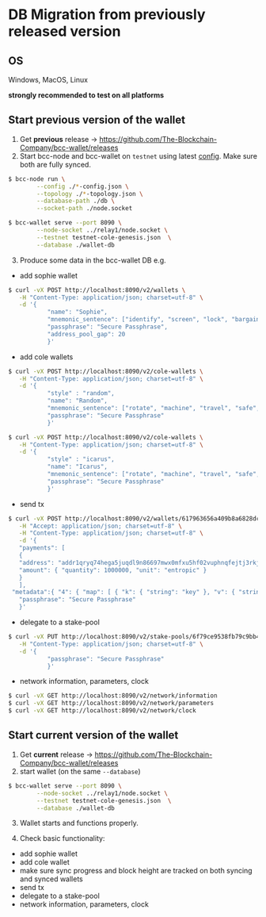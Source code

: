 # DB Migration from previously released version

## OS

Windows, MacOS, Linux

**strongly recommended to test on all platforms**

## Start previous version of the wallet

1. Get **previous** release -> https://github.com/The-Blockchain-Company/bcc-wallet/releases
2. Start bcc-node and bcc-wallet on `testnet` using latest [config](https://hydra.tbco.io/job/Bcc/tbco-nix/bcc-deployment/latest/download/1/index.html). Make sure both are fully synced.

```bash
$ bcc-node run \
		--config ./*-config.json \
		--topology ./*-topology.json \
		--database-path ./db \
		--socket-path ./node.socket

$ bcc-wallet serve --port 8090 \
		--node-socket ../relay1/node.socket \
		--testnet testnet-cole-genesis.json  \
		--database ./wallet-db
```

3. Produce some data in the bcc-wallet DB e.g.
 - add sophie wallet
 ```bash
$ curl -vX POST http://localhost:8090/v2/wallets \
	-H "Content-Type: application/json; charset=utf-8" \
	-d '{
			"name": "Sophie",
			"mnemonic_sentence": ["identify", "screen", "lock", "bargain", "inch", "drop", "canyon", "flock", "dry", "zone", "wash", "argue", "system", "glory", "light"],
			"passphrase": "Secure Passphrase",
			"address_pool_gap": 20
			}'
 ```

 - add cole wallets
 ```bash
$ curl -vX POST http://localhost:8090/v2/cole-wallets \
	-H "Content-Type: application/json; charset=utf-8" \
	-d '{
			"style" : "random",
			"name": "Random",
			"mnemonic_sentence": ["rotate", "machine", "travel", "safe", "expire", "leopard", "wink", "vault", "borrow", "digital", "wisdom", "harsh"],
			"passphrase": "Secure Passphrase"
			}'

$ curl -vX POST http://localhost:8090/v2/cole-wallets \
	-H "Content-Type: application/json; charset=utf-8" \
	-d '{
			"style" : "icarus",
			"name": "Icarus",
			"mnemonic_sentence": ["rotate", "machine", "travel", "safe", "expire", "leopard", "wink", "vault", "borrow", "digital", "wisdom", "harsh"],
			"passphrase": "Secure Passphrase"
			}'
 ```
 - send tx
 ```bash
$ curl -vX POST http://localhost:8090/v2/wallets/617963656a409b8a6828dc3a09001de22af90400/transactions \
	-H "Accept: application/json; charset=utf-8" \
	-H "Content-Type: application/json; charset=utf-8" \
	-d '{
	"payments": [
	{
	"address": "addr1qryq74hega5juqdl9n86697mwx0mfxu5hf02vuphnqfejtj3rkjw6sd4xtj3ka2c0wsvul94apvycmhy3lr2dmne6w8seyfa3d",
	"amount": { "quantity": 1000000, "unit": "entropic" }
	}
	],
  "metadata":{ "4": { "map": [ { "k": { "string": "key" }, "v": { "string": "value" } }, { "k": { "string": "14" }, "v": { "int": 42 } } ] } },
	"passphrase": "Secure Passphrase"
	}'
 ```
 - delegate to a stake-pool
 ```bash
$ curl -vX PUT http://localhost:8090/v2/stake-pools/6f79ce9538fb79c9bb4ccd7a290eb58a878188b92fb97a93c44922baf68abb7d/wallets/617963656a409b8a6828dc3a09001de22af90400 \
	-H "Content-Type: application/json; charset=utf-8" \
	-d '{
			"passphrase": "Secure Passphrase"
			}'
 ```
 - network information, parameters, clock
 ```bash
$ curl -vX GET http://localhost:8090/v2/network/information
$ curl -vX GET http://localhost:8090/v2/network/parameters
$ curl -vX GET http://localhost:8090/v2/network/clock
 ```

## Start current version of the wallet

1. Get **current** release -> https://github.com/The-Blockchain-Company/bcc-wallet/releases
2. start wallet (on the same `--database`)

```bash
$ bcc-wallet serve --port 8090 \
		--node-socket ../relay1/node.socket \
		--testnet testnet-cole-genesis.json  \
		--database ./wallet-db
```

3. Wallet starts and functions properly.

4. Check basic functionality:
 - add sophie wallet
 - add cole wallet
 - make sure sync progress and block height are tracked on both syncing and synced wallets
 - send tx
 - delegate to a stake-pool
 - network information, parameters, clock
